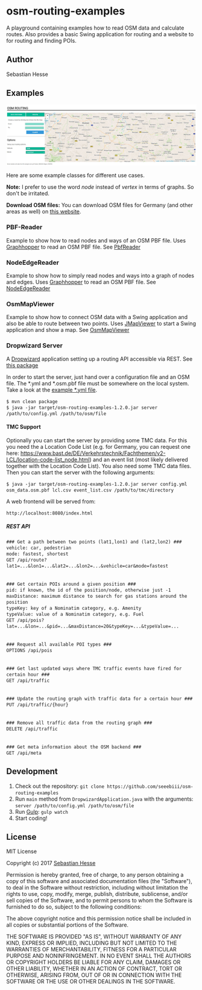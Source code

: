 # osm-routing-examples
A playground containing examples how to read OSM data and calculate routes. Also provides a basic Swing 
application for routing and a website to for routing and finding POIs.

## Author
Sebastian Hesse

## Examples
![Browser view of the routing website](/docu/img/browser_view.jpg "Browser View")

Here are some example classes for different use cases.

**Note:**
I prefer to use the word _node_ instead of _vertex_ in terms of graphs. So don't be irritated.

**Download OSM files:**
You can download OSM files for Germany (and other areas as well) on [this website](http://download.geofabrik.de/).


### PBF-Reader
Example to show how to read nodes and ways of an OSM PBF file.
Uses [Graphhopper](https://github.com/graphhopper/graphhopper) to read an OSM PBF file.
See [PbfReader](/src/main/java/de/sebastianhesse/pbf/reader/PbfReader.java)

### NodeEdgeReader
Example to show how to simply read nodes and ways into a graph of nodes and edges.
Uses [Graphhopper](https://github.com/graphhopper/graphhopper) to read an OSM PBF file.
See [NodeEdgeReader](/src/main/java/de/sebastianhesse/pbf/reader/SimpleNodeEdgeReader.java)

### OsmMapViewer
Example to show how to connect OSM data with a Swing application and also be able to route between two points.
Uses [JMapViewer](http://wiki.openstreetmap.org/wiki/JMapViewer) to start a Swing application and show a map.
See [OsmMapViewer](/src/main/java/de/sebastianhesse/pbf/viewer/OsmMapViewer.java)

### Dropwizard Server
A [Dropwizard](http://www.dropwizard.io/) application setting up a routing API accessible via REST.
See [this package](/src/main/java/de/sebastianhesse/pbf/dropwizard)

In order to start the server, just hand over a configuration file and an OSM file.
The *.yml and *.osm.pbf file must be somewhere on the local system.
Take a look at the [example *.yml file](/src/main/resources/dropwizard.yml).
```
$ mvn clean package
$ java -jar target/osm-routing-examples-1.2.0.jar server /path/to/config.yml /path/to/osm/file
```

#### TMC Support
Optionally you can start the server by providing some TMC data. For this you need the a Location Code List
(e.g. for Germany, you can request one here:
https://www.bast.de/DE/Verkehrstechnik/Fachthemen/v2-LCL/location-code-list_node.html) and an event list
(most likely delivered together with the Location Code List). You also need some TMC data files. Then you can
 start the server with the following arguments:
 
```
$ java -jar target/osm-routing-examples-1.2.0.jar server config.yml osm_data.osm.pbf lcl.csv event_list.csv /path/to/tmc/directory
``` 

A web frontend will be served from:
```
http://localhost:8080/index.html
```


##### REST API
```
### Get a path between two points (lat1,lon1) and (lat2,lon2) ###
vehicle: car, pedestrian
mode: fastest, shortest 
GET /api/route?lat1=...&lon1=...&lat2=...&lon2=...&vehicle=car&mode=fastest


### Get certain POIs around a given position ###
pid: if known, the id of the position/node, otherwise just -1
maxDistance: maximum distance to search for gas stations around the position
typeKey: key of a Nominatim category, e.g. Amenity
typeValue: value of a Nominatim category, e.g. Fuel
GET /api/pois?lat=...&lon=...&pid=...&maxDistance=20&typeKey=...&typeValue=...


### Request all available POI types ###
OPTIONS /api/pois


### Get last updated ways where TMC traffic events have fired for certain hour ###
GET /api/traffic


### Update the routing graph with traffic data for a certain hour ###
PUT /api/traffic/{hour}


### Remove all traffic data from the routing graph ###
DELETE /api/traffic


### Get meta information about the OSM backend ###
GET /api/meta
```

## Development
1. Check out the repository: ``git clone https://github.com/seeebiii/osm-routing-examples``
2. Run ```main``` method from ```DropwizardApplication.java``` with the arguments: ``server /path/to/config.yml /path/to/osm/file``
3. Run [Gulp](http://gulpjs.com/): ``gulp watch``
4. Start coding!


## License
MIT License

Copyright (c) 2017 [Sebastian Hesse](https://www.sebastianhesse.de/)

Permission is hereby granted, free of charge, to any person obtaining a copy
of this software and associated documentation files (the "Software"), to deal
in the Software without restriction, including without limitation the rights
to use, copy, modify, merge, publish, distribute, sublicense, and/or sell
copies of the Software, and to permit persons to whom the Software is
furnished to do so, subject to the following conditions:

The above copyright notice and this permission notice shall be included in all
copies or substantial portions of the Software.

THE SOFTWARE IS PROVIDED "AS IS", WITHOUT WARRANTY OF ANY KIND, EXPRESS OR
IMPLIED, INCLUDING BUT NOT LIMITED TO THE WARRANTIES OF MERCHANTABILITY,
FITNESS FOR A PARTICULAR PURPOSE AND NONINFRINGEMENT. IN NO EVENT SHALL THE
AUTHORS OR COPYRIGHT HOLDERS BE LIABLE FOR ANY CLAIM, DAMAGES OR OTHER
LIABILITY, WHETHER IN AN ACTION OF CONTRACT, TORT OR OTHERWISE, ARISING FROM,
OUT OF OR IN CONNECTION WITH THE SOFTWARE OR THE USE OR OTHER DEALINGS IN THE
SOFTWARE.
